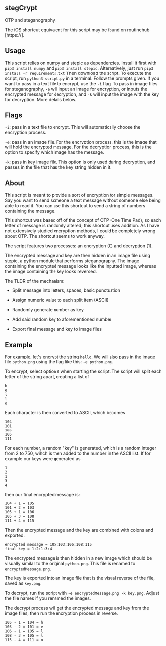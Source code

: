 ## stegCrypt
OTP and steganography.

The iOS shortcut equivalent for this script may be found on routinehub [https://].

## Usage
This script relies on numpy and stepic as dependencies. Install it first with ```pip3 install numpy``` and ```pip3 install stepic```. Alternatively, just run ```pip3 install -r requirements.txt``` Then download the script. To execute the script, run ```python3 script.py``` in a terminal. Follow the prompts given. If you want to pass in a text file to encrypt, use the ```-i``` flag. To pass in image files for steganography, ```-e``` will input an image for encryption, or inputs the encrypted message for decryption, and ```-k``` will input the image with the key for decryption. More details below.

## Flags
```-i```: pass in a text file to encrypt. This will automatically choose the encryption process.

```-e```: pass in an image file. For the encryption process, this is the image that will hold the encrypted message. For the decryption process, this is the option to specify which image has the message.

```-k```: pass in key image file. This option is only used during decryption, and passes in the file that has the key string hidden in it.

## About
This script is meant to provide a sort of encryption for simple messages. Say you want to send someone a text message without someone else being able to read it. You can use this shortcut to send a string of numbers containing the message.

This shortcut was based off of the concept of OTP (One Time Pad), so each letter of message is randomly altered; this shortcut uses addition. As I have not extensively studied encryption methods, I could be completely wrong about OTP. The shortcut seems to work anyway.

The script features two processes: an encryption (0) and decryption (1).

The encrypted message and key are then hidden in an image file using stepic, a python module that performs steganography. The image containing the encrypted message looks like the inputted image, whereas the image containing the key looks reversed.

The TLDR of the mechanism:

- Split message into letters, spaces, basic punctuation

- Assign numeric value to each split item (ASCII)

- Randomly generate number as key

- Add said random key to aforementioned number

- Export final message and key to image files

## Example
For example, let's encrypt the string ```hello```. 
We will also pass in the image file ```python.png``` using the flag like this: ```-e python.png```.

To encrypt, select option ```0``` when starting the script. The script will split each letter of the string apart, creating a list of 

```
h
e
l
l
o
```

Each character is then converted to ASCII, which becomes 

```
104
101
105
105
111
```

For each number, a random "key" is generated, which is a random integer from 2 to 750, wihch is then added to the number in the ASCII list. If for example our keys were generated as 

```
1
2
1
3
4
```

then our final encrypted message is:

```
104 + 1 = 105
101 + 2 = 103
105 + 1 = 106
105 + 3 = 108
111 + 4 = 115
```

Then the encrypted message and the key are combined with colons and exported.

```
encrypted message = 105:103:106:108:115
final key = 1:2:1:3:4
```
The encrypted message is then hidden in a new image which should be visually similar to the original ```python.png```. This file is renamed to ```encryptedMessage.png```.

The key is exported into an image file that is the visual reverse of the file, saved as ```key.png```.

To decrypt, run the script with ```-e encryptedMessage.png -k key.png```. Adjust the file names if you renamed the images.

The decrypt process will get the encrypted message and key from the image files, then run the encryption process in reverse.

```
105 - 1 = 104 = h
103 - 2 = 101 = e
106 - 1 = 105 = l
108 - 3 = 105 = l
115 - 4 = 111 = o
```
